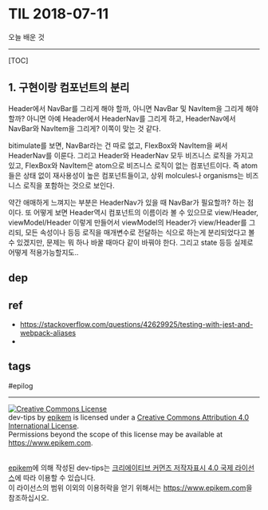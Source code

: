 # TIL 2018-07-11

오늘 배운 것

--------------------------

[TOC]
## 1. 구현이랑 컴포넌트의 분리
Header에서 NavBar를 그리게 해야 할까, 아니면 NavBar 및 NavItem을 그리게 해야 할까?
아니면 아예 Header에서 HeaderNav를 그리게 하고, HeaderNav에서 NavBar와 NavItem을 그리게? 이쪽이 맞는 것 같다.

bitimulate를 보면, NavBar라는 건 따로 없고, FlexBox와 NavItem을 써서 HeaderNav를 이룬다. 그리고 Header와 HeaderNav 모두 비즈니스 로직을 가지고 있고, FlexBox와 NavItem은 atom으로 비즈니스 로직이 없는 컴포넌트이다. 즉 atom들은 상태 없이 재사용성이 높은 컴포넌트들이고, 상위 molcules나 organisms는 비즈니스 로직을 포함하는 것으로 보인다.

약간 애매하게 느껴지는 부분은 HeaderNav가 있을 때 NavBar가 필요할까? 하는 점이다. 또 어떻게 보면 Header역시 컴포넌트의 이름이라 볼 수 있으므로 view/Header, viewModel/Header 이렇게 만들어서 viewModel의 Header가 view/Header를 그리되, 모든 속성이나 등등 로직을 매개변수로 전달하는 식으로 하는게 분리되었다고 볼 수 있겠지만, 문제는 뭐 하나 바꿀 때마다 같이 바꿔야 한다. 그리고 state 등등 실제로 어떻게 적용가능할지도..

## dep

## ref
- https://stackoverflow.com/questions/42629925/testing-with-jest-and-webpack-aliases
- 

## tags
  #epilog



--------------------------


<!-- license start -->

<a rel="license" href="http://creativecommons.org/licenses/by/4.0/"><img alt="Creative Commons License" style="border-width:0" src="https://i.creativecommons.org/l/by/4.0/88x31.png" /></a>
<br /><span xmlns:dct="http://purl.org/dc/terms/" property="dct:title">dev-tips</span> by <a xmlns:cc="http://creativecommons.org/ns#" href="https://www.github.com/epikem/dev-tips" property="cc:attributionName" rel="cc:attributionURL">epikem</a> is licensed under a <a rel="license" href="http://creativecommons.org/licenses/by/4.0/">Creative Commons Attribution 4.0 International License</a>.<br />Permissions beyond the scope of this license may be available at <a xmlns:cc="http://creativecommons.org/ns#" href="https://www.epikem.com" rel="cc:morePermissions">https://www.epikem.com</a>.

<br /><a xmlns:cc="http://creativecommons.org/ns#" href="https://www.github.com/epikem/dev-tips" property="cc:attributionName" rel="cc:attributionURL">epikem</a>에 의해 작성된 <span xmlns:dct="http://purl.org/dc/terms/" property="dct:title">dev-tips</span>는 <a rel="license" href="http://creativecommons.org/licenses/by/4.0/">크리에이티브 커먼즈 저작자표시 4.0 국제 라이선스</a>에 따라 이용할 수 있습니다.<br />이 라이선스의 범위 이외의 이용허락을 얻기 위해서는 <a xmlns:cc="http://creativecommons.org/ns#" href="https://www.epikem.com" rel="cc:morePermissions">https://www.epikem.com</a>을 참조하십시오.

<!-- license end -->